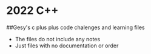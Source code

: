# 2022 C++

##Gesy's c plus plus code chalenges and learning files
* The files do not include any notes
* Just files with no documentation or order
